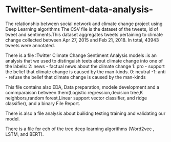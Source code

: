 # Twitter-Sentiment-data-analysis-
The relationship between social network and climate change project using Deep Learning algorithms
The CSV file is the dataset of the tweets, id  of tweet and sentiments.This dataset aggregates tweets pertaining to climate change collected between Apr 27, 2015 and Feb 21, 2018. In total, 43943 tweets were annotated.

There is a file :Twitter Climate Change Sentiment Analysis models :is an analysis that we used to distinguish teets about climate change into one of the labels:
2: news - factual news about the climate change
1: pro - support the belief that climate change is caused by the man-kinds.
0: neutral
-1: anti - refuse the belief that climate change is caused by the man-kinds

This file contains also EDA, Data preparation, modele development and a commparaison between them(Logistic regression,decision tree,K neighbors,random forest,Linear support vector classifier, and ridge classifier), and a binary File Report. 

There is also a file analysis about builidng testing training and validating our model.

There is a file for ech of the tree deep learning algorithms (Word2vec , LSTM, and BERT).


